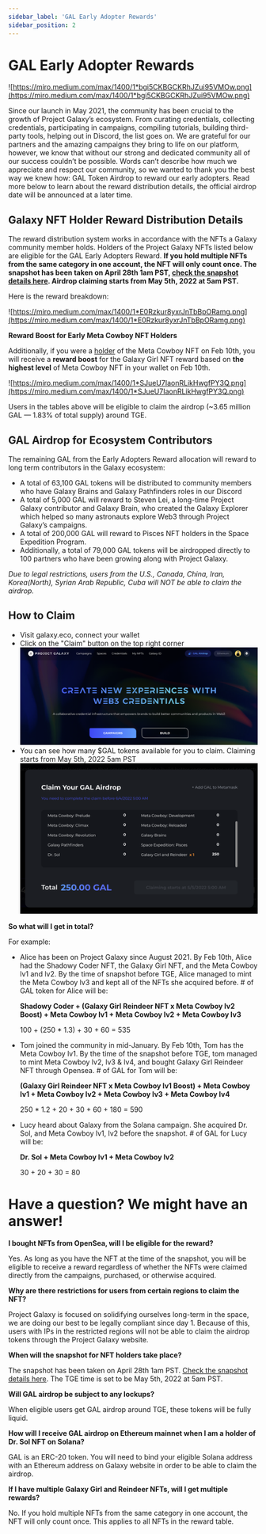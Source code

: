 ```yaml
---
sidebar_label: 'GAL Early Adopter Rewards'
sidebar_position: 2
---
```


# GAL Early Adopter Rewards

![https://miro.medium.com/max/1400/1*bgi5CKBGCKRhJZui95VMOw.png](https://miro.medium.com/max/1400/1*bgi5CKBGCKRhJZui95VMOw.png)

Since our launch in May 2021, the community has been crucial to the growth of Project Galaxy’s ecosystem. From curating credentials, collecting credentials, participating in campaigns, compiling tutorials, building third-party tools, helping out in Discord, the list goes on. We are grateful for our partners and the amazing campaigns they bring to life on our platform, however, we know that without our strong and dedicated community all of our success couldn’t be possible. Words can’t describe how much we appreciate and respect our community, so we wanted to thank you the best way we knew how: GAL Token Airdrop to reward our early adopters. Read more below to learn about the reward distribution details, the official airdrop date will be announced at a later time.

## Galaxy NFT Holder Reward Distribution Details

The reward distribution system works in accordance with the NFTs a Galaxy community member holds. Holders of the Project Galaxy NFTs listed below are eligible for the GAL Early Adopters Reward. **If you hold multiple NFTs from the same category in one account, the NFT will only count once. The snapshot has been taken on April 28th 1am PST, [check the snapshot details here](https://github.com/ProjectGalaxyHQ/galaxy-airdrop). Airdrop claiming starts from May 5th, 2022 at 5am PST.**

Here is the reward breakdown:

![https://miro.medium.com/max/1400/1*E0Rzkur8yxrJnTbBpORamg.png](https://miro.medium.com/max/1400/1*E0Rzkur8yxrJnTbBpORamg.png)

**Reward Boost for Early Meta Cowboy NFT Holders**

Additionally, if you were a [holder](https://github.com/NFTGalaxy/galaxy-nft-holder-feb-10/blob/main/snapshot/meta-cowboy.csv) of the Meta Cowboy NFT on Feb 10th, you will receive a **reward boost** for the Galaxy Girl NFT reward based on **the highest level** of Meta Cowboy NFT in your wallet on Feb 10th.

![https://miro.medium.com/max/1400/1*SJueU7IaonRLikHwgfPY3Q.png](https://miro.medium.com/max/1400/1*SJueU7IaonRLikHwgfPY3Q.png)

Users in the tables above will be eligible to claim the airdrop (~3.65 million GAL — 1.83% of total supply) around TGE.

## GAL Airdrop for Ecosystem Contributors

The remaining GAL from the Early Adopters Reward allocation will reward to long term contributors in the Galaxy ecosystem:

- A total of 63,100 GAL tokens will be distributed to community members who have Galaxy Brains and Galaxy Pathfinders roles in our Discord
- A total of 5,000 GAL will reward to Steven Lei, a long-time Project Galaxy contributor and Galaxy Brain, who created the Galaxy Explorer which helped so many astronauts explore Web3 through Project Galaxy’s campaigns.
- A total of 200,000 GAL will reward to Pisces NFT holders in the Space Expedition Program.
- Additionally, a total of 79,000 GAL tokens will be airdropped directly to 100 partners who have been growing along with Project Galaxy.

*Due to legal restrictions, users from the U.S., Canada, China, Iran, Korea(North), Syrian Arab Republic, Cuba will NOT be able to claim the airdrop.*


## How to Claim

- Visit galaxy.eco, connect your wallet
- Click on the "Claim" button on the top right corner ![airdrop1](assets/airdrop1.png)
- You can see how many $GAL tokens available for you to claim. Claiming starts from May 5th, 2022 5am PST ![airdrop2](assets/airdrop2.png)


**So what will I get in total?**

For example:

- Alice has been on Project Galaxy since August 2021. By Feb 10th, Alice had the Shadowy Coder NFT, the Galaxy Girl NFT, and the Meta Cowboy lv1 and lv2. By the time of snapshot before TGE, Alice managed to mint the Meta Cowboy lv3 and kept all of the NFTs she acquired before. # of GAL token for Alice will be:

  **Shadowy Coder + (Galaxy Girl Reindeer NFT x Meta Cowboy lv2 Boost) + Meta Cowboy lv1 + Meta Cowboy lv2 + Meta Cowboy lv3**

  100 + (250 * 1.3) + 30 + 60 = 535

- Tom joined the community in mid-January. By Feb 10th, Tom has the Meta Cowboy lv1. By the time of the snapshot before TGE, tom managed to mint Meta Cowboy lv2, lv3 & lv4, and bought Galaxy Girl Reindeer NFT through Opensea. # of GAL for Tom will be:

  **(Galaxy Girl Reindeer NFT x Meta Cowboy lv1 Boost) + Meta Cowboy lv1 + Meta Cowboy lv2 + Meta Cowboy lv3 + Meta Cowboy lv4**

  250 * 1.2 + 20 + 30 + 60 + 180 = 590

- Lucy heard about Galaxy from the Solana campaign. She acquired Dr. Sol, and Meta Cowboy lv1, lv2 before the snapshot. # of GAL for Lucy will be:

  **Dr. Sol + Meta Cowboy lv1 + Meta Cowboy lv2**

  30 + 20 + 30 = 80

# **Have a question? We might have an answer!**

**I bought NFTs from OpenSea, will I be eligible for the reward?**

Yes. As long as you have the NFT at the time of the snapshot, you will be eligible to receive a reward regardless of whether the NFTs were claimed directly from the campaigns, purchased, or otherwise acquired.

**Why are there restrictions for users from certain regions to claim the NFT?**

Project Galaxy is focused on solidifying ourselves long-term in the space, we are doing our best to be legally compliant since day 1. Because of this, users with IPs in the restricted regions will not be able to claim the airdrop tokens through the Project Galaxy website.

**When will the snapshot for NFT holders take place?**

The snapshot has been taken on April 28th 1am PST. [Check the snapshot details here](https://github.com/ProjectGalaxyHQ/galaxy-airdrop). The TGE time is set to be May 5th, 2022 at 5am PST.

**Will GAL airdrop be subject to any lockups?**

When eligible users get GAL airdrop around TGE, these tokens will be fully liquid.

**How will I receive GAL airdrop on Ethereum mainnet when I am a holder of Dr. Sol NFT on Solana?**

GAL is an ERC-20 token. You will need to bind your eligible Solana address with an Ethereum address on Galaxy website in order to be able to claim the airdrop.

**If I have multiple Galaxy Girl and Reindeer NFTs, will I get multiple rewards?**

No. If you hold multiple NFTs from the same category in one account, the NFT will only count once. This applies to all NFTs in the reward table.
